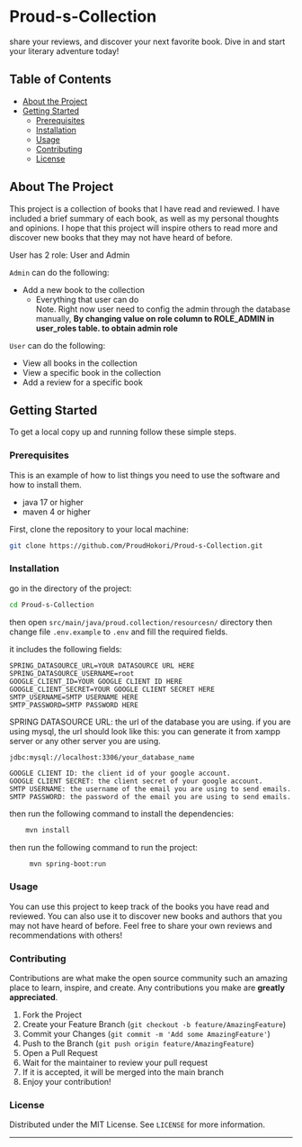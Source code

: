 # Proud-s-Collection
share your reviews, and discover your next favorite book. Dive in and start your literary adventure today!

## Table of Contents
- [About the Project](#about-the-project)
- [Getting Started](#getting-started)
  - [Prerequisites](#prerequisites)
  - [Installation](#installation)
  - [Usage](#usage)
  - [Contributing](#contributing)
  - [License](#license)


## About The Project
This project is a collection of books that I have read and reviewed. I have included a brief summary of each book, as well as my personal thoughts and opinions. I hope that this project will inspire others to read more and discover new books that they may not have heard of before.

User has 2 role: User and Admin

`Admin` can do the following:
- Add a new book to the collection
  - Everything that user can do  
  Note. Right now user need to config the admin through the database manually,
  **By changing value on role column to ROLE_ADMIN in user_roles table. to obtain admin role**

`User` can do the following:
- View all books in the collection
- View a specific book in the collection
- Add a review for a specific book

## Getting Started
To get a local copy up and running follow these simple steps.

### Prerequisites
This is an example of how to list things you need to use the software and how to install them.

- java 17 or higher
- maven 4 or higher


First, clone the repository to your local machine:
```sh
git clone https://github.com/ProudHokori/Proud-s-Collection.git
```

### Installation

go in the directory of the project:
```sh
cd Proud-s-Collection
```

then open `src/main/java/proud.collection/resourcesn/` directory then change file `.env.example` to `.env` and fill the required fields.

it includes the following fields:
```
SPRING_DATASOURCE_URL=YOUR DATASOURCE URL HERE
SPRING_DATASOURCE_USERNAME=root
GOOGLE_CLIENT_ID=YOUR GOOGLE CLIENT ID HERE
GOOGLE_CLIENT_SECRET=YOUR GOOGLE CLIENT SECRET HERE
SMTP_USERNAME=SMTP USERNAME HERE
SMTP_PASSWORD=SMTP PASSWORD HERE
```

SPRING DATASOURCE URL: the url of the database you are using.
if you are using mysql, the url should look like this:
you can generate it from xampp server or any other server you are using.
```
jdbc:mysql://localhost:3306/your_database_name
```

```
GOOGLE CLIENT ID: the client id of your google account.
GOOGLE CLIENT SECRET: the client secret of your google account.
SMTP USERNAME: the username of the email you are using to send emails.
SMTP PASSWORD: the password of the email you are using to send emails.
```

then run the following command to install the dependencies:
```sh
    mvn install
```

then run the following command to run the project:
```sh
     mvn spring-boot:run
```


### Usage
You can use this project to keep track of the books you have read and reviewed. You can also use it to discover new books and authors that you may not have heard of before. Feel free to share your own reviews and recommendations with others!

### Contributing
Contributions are what make the open source community such an amazing place to learn, inspire, and create. Any contributions you make are **greatly appreciated**.

1. Fork the Project
2. Create your Feature Branch (`git checkout -b feature/AmazingFeature`)
3. Commit your Changes (`git commit -m 'Add some AmazingFeature'`)
4. Push to the Branch (`git push origin feature/AmazingFeature`)
5. Open a Pull Request
6. Wait for the maintainer to review your pull request
7. If it is accepted, it will be merged into the main branch
8. Enjoy your contribution!


### License
Distributed under the MIT License. See `LICENSE` for more information.

---
